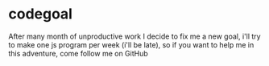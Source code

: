 # codegoal
After many month of unproductive work I decide to fix me a new goal, i'll try to make one js program per week (i'll be late), so if you want to help me in this adventure, come follow me on GitHub
